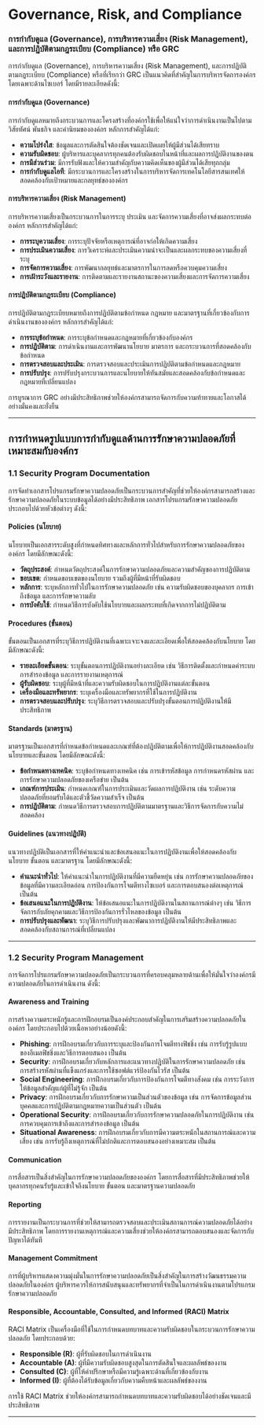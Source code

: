# Governance, Risk, and Compliance

### การกำกับดูแล (Governance), การบริหารความเสี่ยง (Risk Management), และการปฏิบัติตามกฎระเบียบ (Compliance) หรือ GRC

การกำกับดูแล (Governance), การบริหารความเสี่ยง (Risk Management), และการปฏิบัติตามกฎระเบียบ (Compliance) หรือที่เรียกว่า GRC เป็นแนวคิดที่สำคัญในการบริหารจัดการองค์กรโดยเฉพาะด้านไซเบอร์ โดยมีรายละเอียดดังนี้:

#### การกำกับดูแล (Governance)
การกำกับดูแลหมายถึงกระบวนการและโครงสร้างที่องค์กรใช้เพื่อให้แน่ใจว่าการดำเนินงานเป็นไปตามวิสัยทัศน์ พันธกิจ และค่านิยมขององค์กร หลักการสำคัญได้แก่:
- **ความโปร่งใส**: ข้อมูลและการตัดสินใจต้องชัดเจนและเปิดเผยให้ผู้มีส่วนได้เสียทราบ
- **ความรับผิดชอบ**: ผู้บริหารและบุคลากรทุกคนต้องรับผิดชอบในหน้าที่และผลการปฏิบัติงานของตน
- **การมีส่วนร่วม**: มีการรับฟังและให้ความสำคัญกับความคิดเห็นของผู้มีส่วนได้เสียทุกกลุ่ม
- **การกำกับดูแลไอที**: มีกระบวนการและโครงสร้างในการบริหารจัดการเทคโนโลยีสารสนเทศให้สอดคล้องกับเป้าหมายและกลยุทธ์ขององค์กร

#### การบริหารความเสี่ยง (Risk Management)
การบริหารความเสี่ยงเป็นกระบวนการในการระบุ ประเมิน และจัดการความเสี่ยงที่อาจส่งผลกระทบต่อองค์กร หลักการสำคัญได้แก่:
- **การระบุความเสี่ยง**: การระบุปัจจัยหรือเหตุการณ์ที่อาจก่อให้เกิดความเสี่ยง
- **การประเมินความเสี่ยง**: การวิเคราะห์และประเมินความน่าจะเป็นและผลกระทบของความเสี่ยงที่ระบุ
- **การจัดการความเสี่ยง**: การพัฒนากลยุทธ์และมาตรการในการลดหรือควบคุมความเสี่ยง
- **การเฝ้าระวังและรายงาน**: การติดตามและรายงานสถานะของความเสี่ยงและการจัดการความเสี่ยง

#### การปฏิบัติตามกฎระเบียบ (Compliance)
การปฏิบัติตามกฎระเบียบหมายถึงการปฏิบัติตามข้อกำหนด กฎหมาย และมาตรฐานที่เกี่ยวข้องกับการดำเนินงานขององค์กร หลักการสำคัญได้แก่:
- **การระบุข้อกำหนด**: การระบุข้อกำหนดและกฎหมายที่เกี่ยวข้องกับองค์กร
- **การปฏิบัติตาม**: การดำเนินงานและการพัฒนานโยบาย มาตรการ และกระบวนการที่สอดคล้องกับข้อกำหนด
- **การตรวจสอบและประเมิน**: การตรวจสอบและประเมินการปฏิบัติตามข้อกำหนดและกฎหมาย
- **การปรับปรุง**: การปรับปรุงกระบวนการและนโยบายให้ทันสมัยและสอดคล้องกับข้อกำหนดและกฎหมายที่เปลี่ยนแปลง

การบูรณาการ GRC อย่างมีประสิทธิภาพช่วยให้องค์กรสามารถจัดการกับความท้าทายและโอกาสได้อย่างมั่นคงและยั่งยืน

---

## การกำหนดรูปแบบการกำกับดูแลด้านการรักษาความปลอดภัยที่เหมาะสมกับองค์กร

### 1.1 Security Program Documentation

การจัดทำเอกสารโปรแกรมรักษาความปลอดภัยเป็นกระบวนการสำคัญที่ช่วยให้องค์กรสามารถสร้างและรักษาความปลอดภัยในระบบข้อมูลได้อย่างมีประสิทธิภาพ เอกสารโปรแกรมรักษาความปลอดภัยประกอบไปด้วยหัวข้อต่างๆ ดังนี้:

#### Policies (นโยบาย)
นโยบายเป็นเอกสารระดับสูงที่กำหนดทิศทางและหลักการทั่วไปสำหรับการรักษาความปลอดภัยขององค์กร โดยมีลักษณะดังนี้:
- **วัตถุประสงค์**: กำหนดวัตถุประสงค์ในการรักษาความปลอดภัยและความสำคัญของการปฏิบัติตาม
- **ขอบเขต**: กำหนดขอบเขตของนโยบาย รวมถึงผู้ที่มีหน้าที่รับผิดชอบ
- **หลักการ**: ระบุหลักการทั่วไปในการรักษาความปลอดภัย เช่น ความรับผิดชอบของบุคลากร การเข้าถึงข้อมูล และการรักษาความลับ
- **การบังคับใช้**: กำหนดวิธีการบังคับใช้นโยบายและผลกระทบที่เกิดจากการไม่ปฏิบัติตาม

#### Procedures (ขั้นตอน)
ขั้นตอนเป็นเอกสารที่ระบุวิธีการปฏิบัติงานที่เฉพาะเจาะจงและละเอียดเพื่อให้สอดคล้องกับนโยบาย โดยมีลักษณะดังนี้:
- **รายละเอียดขั้นตอน**: ระบุขั้นตอนการปฏิบัติงานอย่างละเอียด เช่น วิธีการติดตั้งและกำหนดค่าระบบ การสำรองข้อมูล และการรายงานเหตุการณ์
- **ผู้รับผิดชอบ**: ระบุผู้ที่มีหน้าที่และความรับผิดชอบในการปฏิบัติงานแต่ละขั้นตอน
- **เครื่องมือและทรัพยากร**: ระบุเครื่องมือและทรัพยากรที่ใช้ในการปฏิบัติงาน
- **การตรวจสอบและปรับปรุง**: ระบุวิธีการตรวจสอบและปรับปรุงขั้นตอนการปฏิบัติงานให้มีประสิทธิภาพ

#### Standards (มาตรฐาน)
มาตรฐานเป็นเอกสารที่กำหนดข้อกำหนดและเกณฑ์ที่ต้องปฏิบัติตามเพื่อให้การปฏิบัติงานสอดคล้องกับนโยบายและขั้นตอน โดยมีลักษณะดังนี้:
- **ข้อกำหนดทางเทคนิค**: ระบุข้อกำหนดทางเทคนิค เช่น การเข้ารหัสข้อมูล การกำหนดรหัสผ่าน และการรักษาความปลอดภัยของเครือข่าย เป็นต้น
- **เกณฑ์การประเมิน**: กำหนดเกณฑ์ในการประเมินและวัดผลการปฏิบัติงาน เช่น ระดับความปลอดภัยที่ยอมรับได้และตัวชี้วัดความสำเร็จ เป็นต้น
- **การปฏิบัติตาม**: กำหนดวิธีการตรวจสอบการปฏิบัติตามมาตรฐานและวิธีการจัดการกับความไม่สอดคล้อง

#### Guidelines (แนวทางปฏิบัติ)
แนวทางปฏิบัติเป็นเอกสารที่ให้คำแนะนำและข้อเสนอแนะในการปฏิบัติงานเพื่อให้สอดคล้องกับนโยบาย ขั้นตอน และมาตรฐาน โดยมีลักษณะดังนี้:
- **คำแนะนำทั่วไป**: ให้คำแนะนำในการปฏิบัติงานที่มีความยืดหยุ่น เช่น การรักษาความปลอดภัยของข้อมูลที่มีความละเอียดอ่อน การป้องกันการโจมตีทางไซเบอร์ และการตอบสนองต่อเหตุการณ์ เป็นต้น
- **ข้อเสนอแนะในการปฏิบัติงาน**: ให้ข้อเสนอแนะในการปฏิบัติงานในสถานการณ์ต่างๆ เช่น วิธีการจัดการกับภัยคุกคามและวิธีการป้องกันการรั่วไหลของข้อมูล เป็นต้น
- **การปรับปรุงและพัฒนา**: ระบุวิธีการปรับปรุงและพัฒนาการปฏิบัติงานให้มีประสิทธิภาพและสอดคล้องกับสถานการณ์ที่เปลี่ยนแปลง

---

### 1.2 Security Program Management

การจัดการโปรแกรมรักษาความปลอดภัยเป็นกระบวนการที่ครอบคลุมหลายด้านเพื่อให้มั่นใจว่าองค์กรมีความปลอดภัยในการดำเนินงาน ดังนี้:

#### Awareness and Training
การสร้างความตระหนักรู้และการฝึกอบรมเป็นองค์ประกอบสำคัญในการเสริมสร้างความปลอดภัยในองค์กร โดยประกอบไปด้วยเนื้อหาอย่างน้อยดังนี้:

- **Phishing**: การฝึกอบรมเกี่ยวกับการระบุและป้องกันการโจมตีทางฟิชชิ่ง เช่น การรับรู้รูปแบบของอีเมลฟิชชิ่งและวิธีการตอบสนอง เป็นต้น
- **Security**: การฝึกอบรมเกี่ยวกับหลักการและแนวทางปฏิบัติในการรักษาความปลอดภัย เช่น การสร้างรหัสผ่านที่แข็งแกร่งและการใช้ซอฟต์แวร์ป้องกันไวรัส เป็นต้น
- **Social Engineering**: การฝึกอบรมเกี่ยวกับการป้องกันการโจมตีทางสังคม เช่น การระวังการให้ข้อมูลสำคัญแก่ผู้ที่ไม่รู้จัก เป็นต้น
- **Privacy**: การฝึกอบรมเกี่ยวกับการรักษาความเป็นส่วนตัวของข้อมูล เช่น การจัดการข้อมูลส่วนบุคคลและการปฏิบัติตามกฎหมายความเป็นส่วนตัว เป็นต้น 
- **Operational Security**: การฝึกอบรมเกี่ยวกับการรักษาความปลอดภัยในการปฏิบัติงาน เช่น การควบคุมการเข้าถึงและการสำรองข้อมูล เป็นต้น
- **Situational Awareness**: การฝึกอบรมเกี่ยวกับการมีความตระหนักในสถานการณ์และความเสี่ยง เช่น การรับรู้ถึงเหตุการณ์ที่ไม่ปกติและการตอบสนองอย่างเหมาะสม เป็นต้น

#### Communication
การสื่อสารเป็นสิ่งสำคัญในการรักษาความปลอดภัยขององค์กร โดยการสื่อสารที่มีประสิทธิภาพช่วยให้บุคลากรทุกคนรับรู้และเข้าใจถึงนโยบาย ขั้นตอน และมาตรฐานความปลอดภัย

#### Reporting
การรายงานเป็นกระบวนการที่ช่วยให้สามารถตรวจสอบและประเมินสถานการณ์ความปลอดภัยได้อย่างมีประสิทธิภาพ โดยการรายงานเหตุการณ์และความเสี่ยงช่วยให้องค์กรสามารถตอบสนองและจัดการกับปัญหาได้ทันที

#### Management Commitment
การที่ผู้บริหารแสดงความมุ่งมั่นในการรักษาความปลอดภัยเป็นสิ่งสำคัญในการสร้างวัฒนธรรมความปลอดภัยในองค์กร ผู้บริหารควรให้การสนับสนุนและทรัพยากรที่จำเป็นในการดำเนินงานตามโปรแกรมรักษาความปลอดภัย

#### Responsible, Accountable, Consulted, and Informed (RACI) Matrix
RACI Matrix เป็นเครื่องมือที่ใช้ในการกำหนดบทบาทและความรับผิดชอบในกระบวนการรักษาความปลอดภัย โดยประกอบด้วย:
- **Responsible (R)**: ผู้ที่รับผิดชอบในการดำเนินงาน
- **Accountable (A)**: ผู้ที่มีความรับผิดชอบสูงสุดในการตัดสินใจและผลลัพธ์ของงาน
- **Consulted (C)**: ผู้ที่ให้คำปรึกษาหรือมีความรู้เฉพาะด้านที่เกี่ยวข้องกับงาน
- **Informed (I)**: ผู้ที่ต้องได้รับข้อมูลเกี่ยวกับความคืบหน้าและผลลัพธ์ของงาน

การใช้ RACI Matrix ช่วยให้องค์กรสามารถกำหนดบทบาทและความรับผิดชอบได้อย่างชัดเจนและมีประสิทธิภาพ

---
